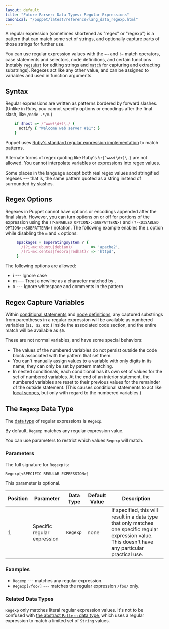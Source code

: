```yaml
---
layout: default
title: "Future Parser: Data Types: Regular Expressions"
canonical: "/puppet/latest/reference/lang_data_regexp.html"
---
```


[regsubst]: /puppet/3.7/reference/function.html#regsubst
[match]: /puppet/3.7/reference/function.html#match
[ruby_regexp]: http://ruby-doc.org/core/Regexp.html
[conditional]: ./future_lang_conditional.html
[node]: ./future_lang_node_definitions.html
[local]: ./future_lang_scope.html#local-scopes
[data type]: ./future_lang_data_type.html
[pattern]: ./future_lang_data_abstract.html#pattern


A regular expression (sometimes shortened as "regex" or "regexp") is a pattern that can match some set of strings, and optionally capture parts of those strings for further use.

You can use regular expression values with the `=~` and `!~` match operators, case statements and selectors, node definitions, and certain functions (notably [`regsubst`][regsubst] for editing strings and [`match`][match] for capturing and extracting substrings). Regexes act like any other value, and can be assigned to variables and used in function arguments.

## Syntax

Regular expressions are written as patterns bordered by forward slashes. (Unlike in Ruby, you cannot specify options or encodings after the final slash, like `/node .*/m`.)

~~~ ruby
    if $host =~ /^www(\d+)\./ {
      notify { "Welcome web server #$1": }
    }
~~~

Puppet uses [Ruby's standard regular expression implementation][ruby_regexp] to match patterns.

Alternate forms of regex quoting like Ruby's `%r{^www(\d+)\.}` are not allowed. You cannot interpolate variables or expressions into regex values.

Some places in the language accept both real regex values and stringified regexes --- that is, the same pattern quoted as a string instead of surrounded by slashes.

## Regex Options

Regexes in Puppet cannot have options or encodings appended after the final slash. However, you can turn options on or off for portions of the expression using the `(?<ENABLED OPTION>:<SUBPATTERN>)` and `(?-<DISABLED OPTION>:<SUBPATTERN>)` notation. The following example enables the `i` option while disabling the `m` and `x` options:

~~~ ruby
     $packages = $operatingsystem ? {
       /(?i-mx:ubuntu|debian)/        => 'apache2',
       /(?i-mx:centos|fedora|redhat)/ => 'httpd',
     }
~~~

The following options are allowed:

* i --- Ignore case
* m --- Treat a newline as a character matched by `.`
* x --- Ignore whitespace and comments in the pattern

## Regex Capture Variables

Within [conditional statements][conditional] and [node definitions][node], any captured substrings from parentheses in a regular expression will be available as numbered variables (`$1, $2`, etc.) inside the associated code section, and the entire match will be available as `$0`.

These are not normal variables, and have some special behaviors:

* The values of the numbered variables do not persist outside the code block associated with the pattern that set them.
* You can't manually assign values to a variable with only digits in its name; they can only be set by pattern matching.
* In nested conditionals, each conditional has its own set of values for the set of numbered variables. At the end of an interior statement, the numbered variables are reset to their previous values for the remainder of the outside statement. (This causes conditional statements to act like [local scopes][local], but only with regard to the numbered variables.)

## The `Regexp` Data Type

The [data type][] of regular expressions is `Regexp`.

By default, `Regexp` matches any regular expression value.

You can use parameters to restrict which values `Regexp` will match.

### Parameters

The full signature for `Regexp` is:

    Regexp[<SPECIFIC REGULAR EXPRESSION>]

This parameter is optional.

Position | Parameter        | Data Type | Default Value | Description
---------| -----------------|-----------|---------------|------------
1 | Specific regular expression | `Regexp` | none | If specified, this will result in a data type that only matches one specific regular expression value. This doesn't have any particular practical use.

### Examples

* `Regexp` --- matches any regular expression.
* `Regexp[/foo/]` --- matches the regular expression `/foo/` only.

### Related Data Types

`Regexp` only matches literal regular expression values. It's not to be confused with [the abstract `Pattern` data type][pattern], which uses a regular expression to match a limited set of `String` values.
